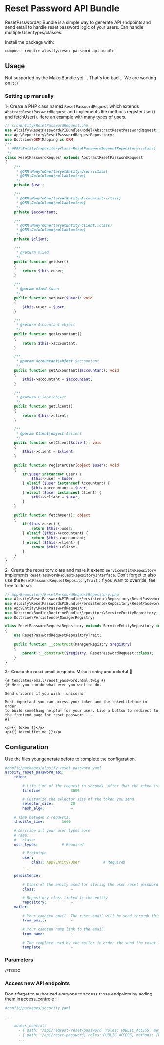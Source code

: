 # Reset Password API Bundle

ResetPasswordApiBundle is a simple way to generate API endpoints and send email to handle reset password logic of your users.
Can handle multiple User types/classes.

Install the package with: 

```console
composer require alpsify/reset-password-api-bundle
```

## Usage

Not supported by the MakerBundle yet ... That's too bad ... We are working on it :)

### Setting up manually

1- Create a PHP class named `ResetPasswordRequest` which extends `AbstractResetPasswordRequest` and implements the methods registerUser() and fetchUser(). Here an example with many types of users.

```php
// src/Entity/ResetPasswordRequest.php
use Alpsify\ResetPasswordAPIBundle\Model\AbstractResetPasswordRequest;
use App\Repository\ResetPasswordRequestRepository;
use Doctrine\ORM\Mapping as ORM;
/**
 * @ORM\Entity(repositoryClass=ResetPasswordRequestRepository::class)
 */
class ResetPasswordRequest extends AbstractResetPasswordRequest
{
    /**
     * @ORM\ManyToOne(targetEntity=User::class)
     * @ORM\JoinColumn(nullable=true)
     */
    private $user;

    /**
     * @ORM\ManyToOne(targetEntity=Accountant::class)
     * @ORM\JoinColumn(nullable=true)
     */
    private $accountant;

    /**
     * @ORM\ManyToOne(targetEntity=Client::class)
     * @ORM\JoinColumn(nullable=true)
     */
    private $client;

    /**
     * @return mixed
     */
    public function getUser()
    {
        return $this->user;
    }

    /**
     * @param mixed $user
     */
    public function setUser($user): void
    {
        $this->user = $user;
    }

    /**
     * @return Accountant|object
     */
    public function getAccountant()
    {
        return $this->accountant;
    }

    /**
     * @param Accountant|object $accountant
     */
    public function setAccountant($accountant): void
    {
        $this->accountant = $accountant;
    }

    /**
     * @return Client|object
     */
    public function getClient()
    {
        return $this->client;
    }

    /**
     * @param Client|object $client
     */
    public function setClient($client): void
    {
        $this->client = $client;
    }

    public function registerUser(object $user): void
    {
        if($user instanceof User) {
            $this->user = $user;
        } elseif ($user instanceof Accountant) {
            $this->accountant = $user;
        } elseif ($user instanceof Client) {
            $this->client = $user;
        }
    }

    public function fetchUser(): object
    {
        if($this->user) {
            return $this->user;
        } elseif ($this->accountant) {
            return $this->accountant;
        } elseif ($this->client) {
            return $this->client;
        }
    }
}
```

2- Create the repository class and make it extend `ServiceEntityRepository` implements `ResetPasswordRequestRepositoryInterface`. Don't forget to also use the `ResetPasswordRequestRepositoryTrait` : if you want to override, feel free to do so.
```php
// App/Repository/ResetPasswordRequestRepository.php
use Alpsify\ResetPasswordAPIBundle\Persistence\Repository\ResetPasswordRequestRepositoryInterface;
use Alpsify\ResetPasswordAPIBundle\Persistence\Repository\ResetPasswordRequestRepositoryTrait;
use App\Entity\ResetPasswordRequest;
use Doctrine\Bundle\DoctrineBundle\Repository\ServiceEntityRepository;
use Doctrine\Persistence\ManagerRegistry;

class ResetPasswordRequestRepository extends ServiceEntityRepository implements ResetPasswordRequestRepositoryInterface
{
    use ResetPasswordRequestRepositoryTrait;

    public function __construct(ManagerRegistry $registry)
    {
        parent::__construct($registry, ResetPasswordRequest::class);
    }
}
```

3- Create the reset email template. Make it shiny and colorful :rainbow:
```twig
{# templates/email/reset_password.html.twig #}
{# Here you can do what ever you want to do. 

Send unicorns if you wish. :unicorn:

Most important you can access your token and the tokenLifetime in order 
to build something helpful for your user. Like a button to redirect to the frontend page for reset password ... 
#} 

<p>{{ token }}</p>
<p>{{ tokenLifetime }}</p>
```

## Configuration
Use the files your generate before to complete the configuration.

```yaml
#config/packages/alpsify_reset_password.yaml
alpsify_reset_password_api:
    token:

        # Life time of the request in seconds. After that the token is invalid and the user need to ask for a new one.
        lifetime:             3600

        # Customize the selector size of the token you send.
        selector_size:        20
        hash_algo:            ~

    # Time between 2 requests.
    throttle_time:        3600

    # Describe all your user types more
    # name: 
    #   class: 
    user_types:           # Required

        # Prototype
        user:
            class: App\Entity\User           # Required
        ...

    persistence:

        # Class of the entity used for storing the user reset password request.
        class:                ~

        # Repository class linked to the entity
        repository:           ~
    mailer:

        # Your choosen email. The reset email will be send through this one.
        from_email:           ~

        # Your choosen name link to the email.
        from_name:            ~

        # The template used by the mailer in order the send the reset link.
        template:             ~
```

### Parameters

//TODO

### Access new API endpoints
Don't forget to authorized everyone to access those endpoints by adding them in access_controle :

```yaml
#config/packages/security.yaml

...

    access_control:
      - { path: ^/api/request-reset-password, roles: PUBLIC_ACCESS, methods: [POST] }
      - { path: ^/api/reset-password, roles: PUBLIC_ACCESS, methods: [POST] }
      ...
```
